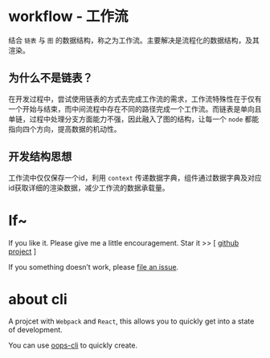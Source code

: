 # workflow - 工作流

结合 `链表` 与 `图` 的数据结构，称之为工作流。主要解决是流程化的数据结构，及其渲染。

## 为什么不是链表？

在开发过程中，尝试使用链表的方式去完成工作流的需求，工作流特殊性在于仅有一个开始与结束，而中间流程中存在不同的路径完成一个工作流。而链表是单向且单链，过程中处理分支方面能力不强，因此融入了图的结构，让每一个 `node` 都能指向四个方向，提高数据的机动性。

## 开发结构思想

工作流中仅仅保存一个id，利用 `context` 传递数据字典，组件通过数据字典及对应id获取详细的渲染数据，减少工作流的数据承载量。

# If~

If you like it. Please give me a little encouragement. Star it >> [ [github project](https://github.com/Coyeah/workflow) ]

If you something doesn’t work, please [file an issue](https://github.com/Coyeah/workflow/issues).

# about cli

A projcet with `Webpack` and `React`, this allows you to quickly get into a state of development.

You can use [oops-cli](https://github.com/Coyeah/oops-project) to quickly create.